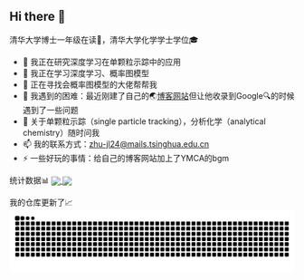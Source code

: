 ## Hi there 👋
清华大学博士一年级在读📕，清华大学化学学士学位🎓
- 🔭 我正在研究深度学习在单颗粒示踪中的应用
- 🌱 我正在学习深度学习、概率图模型
- 👯 正在寻找会概率图模型的大佬帮帮我
- 🤔 我遇到的困难：最近刚建了自己的🌏[博客网站](https://junedrinleng.github.io/)但让他收录到Google🔍的时候遇到了一些问题
- 💬 关于单颗粒示踪（single particle tracking），分析化学（analytical chemistry）随时问我
- 📫 我的联系方式：zhu-jl24@mails.tsinghua.edu.cn
- ⚡ 一些好玩的事情：给自己的博客网站加上了YMCA的bgm

统计数据📊
<a href="https://github.com/anuraghazra/github-readme-stats">
  <img height=200 align="center" src="https://github-readme-stats.vercel.app/api/top-langs/?username=junedrinleng&layout=compact&langs_count=8" />
</a>
<a href="https://github.com/anuraghazra/github-readme-stats">
  <img height=200 align="center" src="https://github-readme-stats.vercel.app/api?username=junedrinleng&show_icons=true&theme=rose&rank_icon=github" />
</a>
<!-- [![Top Langs](https://github-readme-stats.vercel.app/api/top-langs/?username=junedrinleng&layout=compact)](https://github.com/anuraghazra/github-readme-stats)
[![junedrinleng's GitHub stats](https://github-readme-stats.vercel.app/api?username=junedrinleng&show_icons=true&theme=rose&rank_icon=github)](https://github.com/anuraghazra/github-readme-stats) -->

我的仓库更新了📈
![Snake animation](./snack/github-snake.svg)
<!--
**JuneDrinleng/JuneDrinleng** is a ✨ _special_ ✨ repository because its `README.md` (this file) appears on your GitHub profile.

-->
